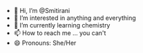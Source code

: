 - 👋 Hi, I’m @Smitirani
- 👀 I’m interested in anything and everything
- 🌱 I’m currently learning chemistry
- 📫 How to reach me ... you can't
- 😄 Pronouns: She/Her

<!---
Smiti02/Smiti02 is a ✨ special ✨ repository because its `README.md` (this file) appears on your GitHub profile.
You can click the Preview link to take a look at your changes.
--->
